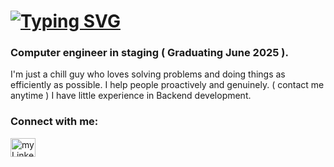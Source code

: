 # [![Typing SVG](https://readme-typing-svg.demolab.com?font=Fira+Code&pause=1000&color=9A237B&width=435&lines=Hi+there%2C+I'm+Haitham%F0%9F%91%8B)](https://git.io/typing-svg)

### Computer engineer in staging ( Graduating June 2025 ).

I'm just a chill guy who loves solving problems and doing things as efficiently as possible. I help people proactively and genuinely. ( contact me anytime )
I have little experience in Backend development.




### Connect with me:
<a href="https://www.linkedin.com/in/adhaitham/" target="blank"><img align="center" src="https://raw.githubusercontent.com/rahuldkjain/github-profile-readme-generator/master/src/images/icons/Social/linked-in-alt.svg" alt="myLinkedin" height="30" width="40" /></a>

